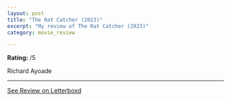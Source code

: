 ```yaml
---
layout: post
title: "The Rat Catcher (2023)"
excerpt: "My review of The Rat Catcher (2023)"
category: movie_review

---
```


**Rating:** /5

Richard Ayoade

<hr>

[See Review on Letterboxd](https://boxd.it/4W0RMV)
